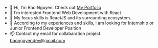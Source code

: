 - 👋 Hi, I’m Bao Nguyen. Check out <a href='https://baonguyendev.com/'> My Portfolio </a>
- 👀 I’m interested Frontend Web Development with React
- 🌱 My focus skills is ReactJS and its surrounding ecosystem.
- 💞️ According to my experiences and skills, I am looking for Internship or Junior Frontend Developer Position  
- 📫 Contact my email for collabaration project: baonguyendev@gmail.com

